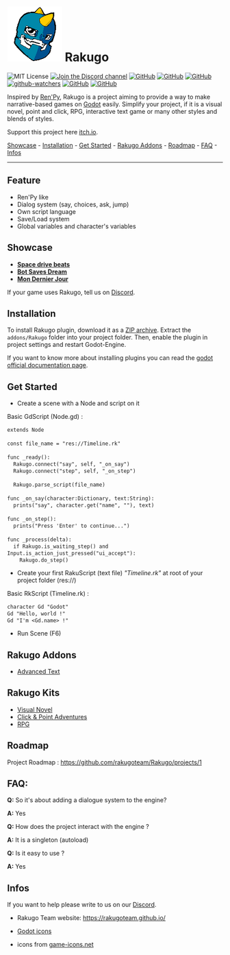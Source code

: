 # ![Logo](WindowIcon.png) Rakugo

![MIT License](https://img.shields.io/static/v1.svg?label=📜%20License&message=MIT&color=informational)
[![Join the Discord channel](https://img.shields.io/static/v1.svg?label=Join%20our%20Discord%20channel&message=🎆&color=7289DA&logo=discord&logoColor=white&labelColor=2C2F33)](https://discord.gg/K9gvjdg)
[![GitHub](https://img.shields.io/github/contributors/rakugoteam/Rakugo.svg)](https://github.com/rakugoteam/Rakugo)
[![GitHub](https://img.shields.io/github/stars/rakugoteam/Rakugo.svg)](https://github.com/rakugoteam/Rakugo)
[![GitHub](https://img.shields.io/github/forks/rakugoteam/Rakugo.svg)](https://github.com/rakugoteam/Rakugo/network)
[![github-watchers](https://img.shields.io/github/watchers/rakugoteam/Rakugo?label=Watch&style=social&logo=github)](https://github.com/rakugoteam/Rakugo)
[![GitHub](https://img.shields.io/github/issues/rakugoteam/Rakugo.svg)](https://github.com/rakugoteam/Rakugo/issues)
[![GitHub](https://img.shields.io/github/issues-closed/rakugoteam/Rakugo.svg)](https://github.com/rakugoteam/Rakugo/issues)

Inspired by [Ren'Py](https://www.renpy.org), Rakugo is a project aiming to provide a way to make narrative-based games on [Godot](https://godotengine.org) easily. Simplify your project, if it is a visual novel, point and click, RPG, interactive text game or many other styles and blends of styles.

Support this project here [itch.io](https://rakugoteam.github.io/donations/).

[Showcase](#Showcase) -
[Installation](#Installation) -
[Get Started](#Get-Started) -
[Rakugo Addons](#Rakugo-Addons) -
[Roadmap](#Roadmap) -
[FAQ](#faq) -
[Infos](#Infos)

---

## Feature
* Ren'Py like
* Dialog system (say, choices, ask, jump)
* Own script language
* Save/Load system
* Global variables and character's variables

## Showcase

- [**Space drive beats**](https://plopsis.itch.io/space-drive-beats)
- [**Bot Saves Dream**](https://plopsis.itch.io/curator-bot)
- [**Mon Dernier Jour**](https://theludovyc.itch.io/mondernierjour)

If your game uses Rakugo, tell us on [Discord](https://discord.gg/K9gvjdg).

## Installation

To install Rakugo plugin, download it as a [ZIP archive](). Extract the `addons/Rakugo` folder into your project folder. Then, enable the plugin in project settings and restart Godot-Engine.

If you want to know more about installing plugins you can read the [godot official documentation page](https://docs.godotengine.org/en/stable/tutorials/plugins/editor/installing_plugins.html).

## Get Started

- Create a scene with a Node and script on it

Basic GdScript (Node.gd) :
```gdscript
extends Node

const file_name = "res://Timeline.rk"

func _ready():
  Rakugo.connect("say", self, "_on_say")
  Rakugo.connect("step", self, "_on_step")
  
  Rakugo.parse_script(file_name)
  
func _on_say(character:Dictionary, text:String):
  prints("say", character.get("name", ""), text)
  
func _on_step():
  prints("Press 'Enter' to continue...")
  
func _process(delta):
  if Rakugo.is_waiting_step() and Input.is_action_just_pressed("ui_accept"):
    Rakugo.do_step()
```

- Create your first RakuScript (text file) *"Timeline.rk"* at root of your project folder (res://)

Basic RkScript (Timeline.rk) :
```
character Gd "Godot"
Gd "Hello, world !"
Gd "I'm <Gd.name> !"
```

- Run Scene (F6)

## Rakugo Addons
- [Advanced Text](https://github.com/rakugoteam/AdvancedText)

## Rakugo Kits
- [Visual Novel](https://github.com/rakugoteam/VisualNovelKit)
- [Click & Point Adventures](https://github.com/rakugoteam/Adventure)
- [RPG](https://github.com/rakugoteam/rakugo-open-rpg)

## Roadmap
Project Roadmap : <https://github.com/rakugoteam/Rakugo/projects/1>

## FAQ:

**Q:** So it's about adding a dialogue system to the engine? </p>
**A:** Yes

**Q:** How does the project interact with the engine ? </p>
**A:** It is a singleton (autoload)

**Q:** Is it easy to use ?</p>
**A:** Yes

## Infos

If you want to help please write to us on our [Discord](https://discord.gg/K9gvjdg).

- Rakugo Team website: https://rakugoteam.github.io/

- [Godot icons](https://github.com/godotengine/godot-design/tree/master/engine/icons/optimized)

- icons from [game-icons.net](https://game-icons.net)

